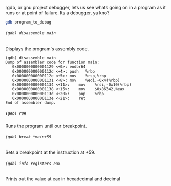 rgdb, or gnu project debugger, lets us see whats going on in a program as it runs or at point of failure.
Its a debugger, ya kno?
```bash
gdb program_to_debug
```
###### `(gdb) disassemble main`
Displays the program's assembly code.
```assembly
(gdb) disassemble main
Dump of assembler code for function main:
   0x0000000000001129 <+0>:	endbr64
   0x000000000000112d <+4>:	push   %rbp
   0x000000000000112e <+5>:	mov    %rsp,%rbp
   0x0000000000001131 <+8>:	mov    %edi,-0x4(%rbp)
   0x0000000000001134 <+11>:	mov    %rsi,-0x10(%rbp)
   0x0000000000001138 <+15>:	mov    $0x86342,%eax
   0x000000000000113d <+20>:	pop    %rbp
   0x000000000000113e <+21>:	ret
End of assembler dump.
```

##### `(gdb) run`
Runs the program until our breakpoint.
###### `(gdb) break *main+59` 
Sets a breakpoint at the instruction at +59.

###### `(gdb) info registers eax`
Prints out the value at eax in hexadecimal and decimal